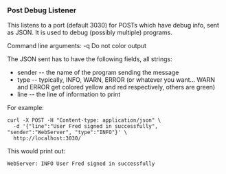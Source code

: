 ### Post Debug Listener

This listens to a port (default 3030) for POSTs which have debug info,
sent as JSON. It is used to debug (possibly multiple) programs.

Command line arguments:
    -q Do not color output

The JSON sent has to have the following fields, all strings:

* sender -- the name of the program sending the message
* type -- typically, INFO, WARN, ERROR (or whatever you want... 
          WARN and ERROR get colored yellow and red respectively, others are green)
* line -- the line of information to print

For example:

    curl -X POST -H "Content-type: application/json" \
      -d '{"line":"User Fred signed in successfully", "sender":"WebServer", "type":"INFO"}' \
      http://localhost:3030/ 

This would print out:

    WebServer: INFO User Fred signed in successfully
